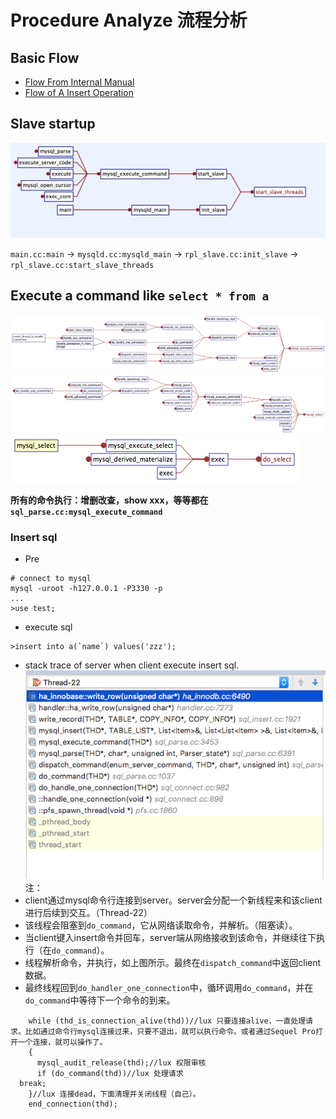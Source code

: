 # Procedure Analyze 流程分析

## Basic Flow
- [Flow From Internal Manual](https://dev.mysql.com/doc/internals/en/guided-tour-flow.html)
- [Flow of A Insert Operation](https://dev.mysql.com/doc/internals/en/guided-tour-skeleton.html)

## Slave startup
![start_slave_thread](docLux/start_slave_thread.png)

`main.cc:main` -> `mysqld.cc:mysqld_main` -> `rpl_slave.cc:init_slave` -> `rpl_slave.cc:start_slave_threads`


## Execute a command like `select * from a`
![command execute](docLux/mysql_execute_command.png)
![select 1](docLux/CalledBy-mysql_select.png)
![select 2](docLux/CalledBy-do_select.png)

__所有的命令执行：增删改查，show xxx，等等都在`sql_parse.cc:mysql_execute_command`__


### Insert sql
- Pre
```
# connect to mysql
mysql -uroot -h127.0.0.1 -P3330 -p
...
>use test;
```
- execute sql
```
>insert into a(`name`) values('zzz');
```

- stack trace of server when client execute insert sql.
![insert trace](./docLux/insert_bt.png)
注：
- client通过mysql命令行连接到server。server会分配一个新线程来和该client进行后续到交互。（Thread-22）
- 该线程会阻塞到`do_command`，它从网络读取命令，并解析。（阻塞读）。
- 当client键入insert命令并回车，server端从网络接收到该命令，并继续往下执行（在`do_command`）。
- 线程解析命令，并执行，如上图所示。最终在`dispatch_command`中返回client数据。
- 最终线程回到`do_handler_one_connection`中，循环调用`do_command`，并在`do_command`中等待下一个命令的到来。
```
    while (thd_is_connection_alive(thd))//lux 只要连接alive，一直处理请求。比如通过命令行mysql连接过来，只要不退出，就可以执行命令。或者通过Sequel Pro打开一个连接，就可以操作了。
    {
      mysql_audit_release(thd);//lux 权限审核
      if (do_command(thd))//lux 处理请求
  break;
    }//lux 连接dead，下面清理并关闭线程（自己）。
    end_connection(thd);

```
